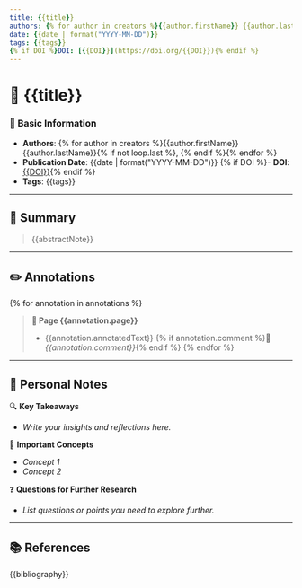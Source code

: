 ```yaml
---
title: {{title}}
authors: {% for author in creators %}{{author.firstName}} {{author.lastName}}{% if not loop.last %}, {% endif %}{% endfor %}
date: {{date | format("YYYY-MM-DD")}}
tags: {{tags}}
{% if DOI %}DOI: [{{DOI}}](https://doi.org/{{DOI}}){% endif %}
---
```


# 📖 {{title}}

### 📌 Basic Information
- **Authors**: {% for author in creators %}{{author.firstName}} {{author.lastName}}{% if not loop.last %}, {% endif %}{% endfor %}
- **Publication Date**: {{date | format("YYYY-MM-DD")}}
{% if DOI %}- **DOI**: [{{DOI}}](https://doi.org/{{DOI}}){% endif %}
- **Tags**: {{tags}}

---

## 📝 Summary
> {{abstractNote}}

---

## ✏️ Annotations
{% for annotation in annotations %}
> **📄 Page {{annotation.page}}**
> - {{annotation.annotatedText}}
> {% if annotation.comment %}💬 _{{annotation.comment}}_{% endif %}
{% endfor %}

---

## 🧐 Personal Notes
🔍 **Key Takeaways**  
- _Write your insights and reflections here._

📌 **Important Concepts**  
- _Concept 1_  
- _Concept 2_

❓ **Questions for Further Research**  
- _List questions or points you need to explore further._

---

## 📚 References
{{bibliography}}